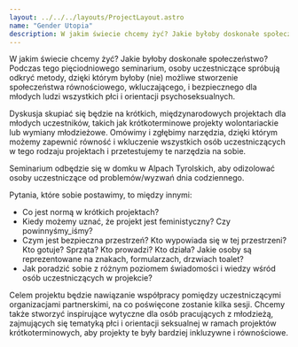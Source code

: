 ```yaml
---
layout: ../../../layouts/ProjectLayout.astro
name: "Gender Utopia"
description: W jakim świecie chcemy żyć? Jakie byłoby doskonałe społeczeństwo?
---
```


W jakim świecie chcemy żyć? Jakie byłoby doskonałe społeczeństwo? Podczas tego pięciodniowego seminarium, osoby uczestniczące spróbują odkryć metody, dzięki którym byłoby (nie) możliwe stworzenie społeczeństwa równościowego, wkluczającego, i bezpiecznego dla młodych ludzi wszystkich płci i orientacji psychoseksualnych.

Dyskusja skupiać się będzie na krótkich, międzynarodowych projektach dla młodych uczestników, takich jak krótkoterminowe projekty wolontariackie lub wymiany młodzieżowe. Omówimy i zgłębimy narzędzia, dzięki którym możemy zapewnić równość i wkluczenie wszystkich osób uczestniczących w tego rodzaju projektach i przetestujemy te narzędzia na sobie.

Seminarium odbędzie się w domku w Alpach Tyrolskich, aby odizolować osoby uczestniczące od problemów/wyzwań dnia codziennego.

Pytania, które sobie postawimy, to między innymi:
* Co jest normą w krótkich projektach?
* Kiedy możemy uznać, że projekt jest feministyczny? Czy powinnyśmy_iśmy?
* Czym jest bezpieczna przestrzeń? Kto wypowiada się w tej przestrzeni? Kto gotuje? Sprząta? Kto prowadzi? Kto działa? Jakie osoby są reprezentowane na znakach, formularzach, drzwiach toalet?
* Jak poradzić sobie z różnym poziomem świadomości i wiedzy wśród osób uczestniczących w projekcie?

Celem projektu będzie nawiązanie współpracy pomiędzy uczestniczącymi organizacjami partnerskimi, na co poświęcone zostanie kilka sesji. Chcemy także stworzyć inspirujące wytyczne dla osób pracujących z młodzieżą, zajmujących się tematyką płci i orientacji seksualnej w ramach projektów krótkoterminowych, aby projekty te były bardziej inkluzywne i równościowe.